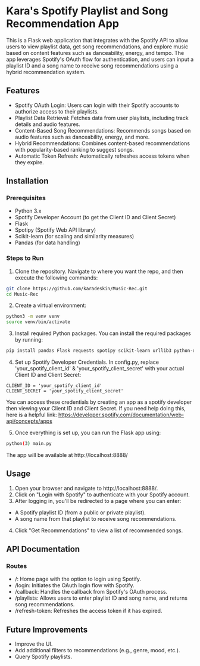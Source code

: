 # Kara's Spotify Playlist and Song Recommendation App
This is a Flask web application that integrates with the Spotify API to allow users to view playlist data, get song recommendations, and explore music based on content features such as danceability, energy, and tempo. The app leverages Spotify's OAuth flow for authentication, and users can input a playlist ID and a song name to receive song recommendations using a hybrid recommendation system.

## Features
- Spotify OAuth Login: Users can login with their Spotify accounts to authorize access to their playlists.
- Playlist Data Retrieval: Fetches data from user playlists, including track details and audio features.
- Content-Based Song Recommendations: Recommends songs based on audio features such as danceability, energy, and more.
- Hybrid Recommendations: Combines content-based recommendations with popularity-based ranking to suggest songs.
- Automatic Token Refresh: Automatically refreshes access tokens when they expire.

## Installation
### Prerequisites
- Python 3.x
- Spotify Developer Account (to get the Client ID and Client Secret)
- Flask
- Spotipy (Spotify Web API library)
- Scikit-learn (for scaling and similarity measures)
- Pandas (for data handling)

### Steps to Run
1. Clone the repository. Navigate to where you want the repo, and then execute the following commands:
```bash
git clone https://github.com/karadeskin/Music-Rec.git
cd Music-Rec
```

2. Create a virtual environment:
```bash
python3 -m venv venv
source venv/bin/activate
```

3. Install required Python packages.
You can install the required packages by running:
```bash
pip install pandas Flask requests spotipy scikit-learn urllib3 python-dotenv
```

4. Set up Spotify Developer Credentials.
In config.py, replace 'your_spotify_client_id' & 'your_spotify_client_secret' with your actual Client ID and Client Secret:
```
CLIENT_ID = 'your_spotify_client_id'
CLIENT_SECRET = 'your_spotify_client_secret'
```
You can access these credentials by creating an app as a spotify developer then viewing your Client ID and Client Secret. If you need help doing this, here is a helpful link: https://developer.spotify.com/documentation/web-api/concepts/apps 

5. Once everything is set up, you can run the Flask app using:
```bash
python(3) main.py
```
The app will be available at http://localhost:8888/

## Usage
1. Open your browser and navigate to http://localhost:8888/.
2. Click on "Login with Spotify" to authenticate with your Spotify account.
3. After logging in, you'll be redirected to a page where you can enter:
  - A Spotify playlist ID (from a public or private playlist).
  - A song name from that playlist to receive song recommendations.
4. Click "Get Recommendations" to view a list of recommended songs.

## API Documentation
### Routes
- /: Home page with the option to login using Spotify.
- /login: Initiates the OAuth login flow with Spotify.
- /callback: Handles the callback from Spotify's OAuth process.
- /playlists: Allows users to enter playlist ID and song name, and returns song recommendations.
- /refresh-token: Refreshes the access token if it has expired.

## Future Improvements
- Improve the UI.
- Add additional filters to recommendations (e.g., genre, mood, etc.).
- Query Spotify playlists. 
